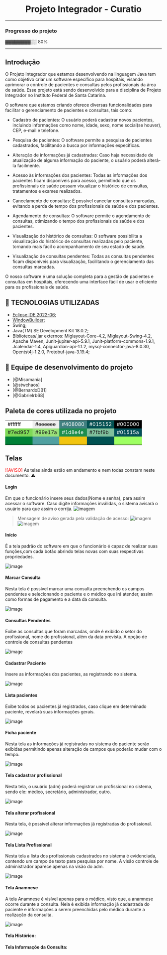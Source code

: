 
<h1 align="center"> Projeto Integrador - Curatio  </h1>


---
### Progresso do projeto
▓▓▓▓▓▓▓▓░░ 80%



---

## Introdução
O Projeto Integrador que estamos desenvolvendo na linguagem Java tem como objetivo criar um software específico para hospitais, visando aprimorar o controle de pacientes e consultas pelos profissionais da área de saúde. Esse projeto está sendo desenvolvido para a disciplina de Projeto Integrador no Instituto Federal de Santa Catarina.

O software que estamos criando oferece diversas funcionalidades para facilitar o gerenciamento de pacientes e consultas, tais como:

 - Cadastro de pacientes: O usuário poderá cadastrar novos pacientes, incluindo informações como nome, idade, sexo, nome social(se houver), CEP, e-mail e telefone.

 - Pesquisa de pacientes: O software permite a pesquisa de pacientes cadastrados, facilitando a busca por informações específicas.

 - Alteração de informações já cadastradas: Caso haja necessidade de atualização de alguma informação do paciente, o usuário poderá alterá-la facilmente.

 - Acesso às informações dos pacientes: Todas as informações dos pacientes ficam disponíveis para acesso, permitindo que os profissionais de saúde possam visualizar o histórico de consultas, tratamentos e exames realizados.

 - Cancelamento de consultas: É possível cancelar consultas marcadas, evitando a perda de tempo dos profissionais de saúde e dos pacientes.

 - Agendamento de consultas: O software permite o agendamento de consultas, otimizando o tempo dos profissionais de saúde e dos pacientes.

 - Visualização do histórico de consultas: O software possibilita a visualização do histórico de consultas realizadas pelo paciente, tornando mais fácil o acompanhamento de seu estado de saúde.

 - Visualização de consultas pendentes: Todas as consultas pendentes ficam disponíveis para visualização, facilitando o gerenciamento das consultas marcadas.

O nosso software é uma solução completa para a gestão de pacientes e consultas em hospitais, oferecendo uma interface fácil de usar e eficiente para os profissionais de saúde.


## :wrench: TECNOLOGIAS UTILIZADAS

- [Eclipse IDE 2022-06](https://www.eclipse.org/downloads/);
- [WindowBuilder](https://www.eclipse.org/windowbuilder/);
- Swing;
- Java(TM) SE Development Kit 18.0.2; 
- Bibliotecas/.jar externos: Miglayout-Core-4.2, Miglayout-Swing-4.2, Apache Maven, Junit-jupiter-api-5.9.1, Junit-platform-commons-1.9.1, Jcalendar-1.4, Apiguardian-api-1.1.2, mysql-connector-java-8.0.30, Opentst4j-1.2.0, Protobuf-java-3.19.4;

## :busts_in_silhouette: Equipe de desenvolvimento do projeto
- [@Misomania]
- [@stwchaos]
- [@BernardoDB1]
- [@Gabrielrb68]

## Paleta de cores utilizada no projeto

<table>
  <tbody>
    <tr>
      <td style="background-color:#ffffff; color:#000000">#ffffff</td>
      <td style="background-color:#eeeeee; color:#000000">#eeeeee</td>
      <td style="background-color:#408080; color:#ffffff">#408080</td>
      <td style="background-color:#015152; color:#ffffff">#015152</td>
      <td style="background-color:#000000; color:#ffffff">#000000</td>
    </tr>
    <tr>
      <td style="background-color:#7ed957">#7ed957</td>
      <td style="background-color:#99e17a">#99e17a</td>
      <td style="background-color:#1d8e4e; color:#ffffff">#1d8e4e</td>
      <td style="background-color:#7fbf9b">#7fbf9b</td>
      <td style="background-color:#01515a; color:#ffffff">#01515a</td>
    </tr>
    <tr>
      <td style="background-color:#008037; color:#008037">#008037</td>
      <td style="background-color:#50a0a0; color:#50a0a0">#50a0a0</td>
      <td style="background-color:#f1c40f; color:#f1c40f">#f1c40f</td>
      <td style="background-color:#005151; color:#005151">#005151</td>
      <td style="background-color: #9eff62; color: #9eff62"> #9eff62</td>
    </tr>
  </tbody>
</table>



## Telas
<span style="color:red;">![AVISO]</span> As telas ainda estão em andamento e nem todas constam neste documento. :warning:

####  Login
  Em que o funcionário insere seus dados(Nome e senha), para assim acessar o software.
Caso digite informações inválidas, o sistema avisará o usuário para que assim o corrija.
  ![imagem](https://github.com/stwchaos/curatio/blob/main/imgMD/TelaInicial1.png)

> Mensagem de aviso gerada pela validação de acesso:
  ![imagem](https://github.com/stwchaos/curatio/blob/main/imgMD/TelaInicial2.png)
  ![imagem](https://github.com/stwchaos/curatio/blob/main/imgMD/TelaInicial3.png)

#### Início
É a tela padrão do software em que o funcionário é capaz de realizar suas funções,com cada botão abrindo telas novas com suas respectivas propriedades.

![image](https://github.com/stwchaos/curatio/blob/main/imgMD/TelaPadrao.png)


#### Marcar Consulta
Nesta tela é possível marcar uma consulta preenchendo os campos pendentes e selecionando o paciente e o médico que irá atender, assim como formas de pagamento e a data da consulta.
 
 ![image](https://github.com/stwchaos/curatio/blob/main/imgMD/TelaMarcarConsulta.png)

#### Consultas Pendentes
Exibe as consultas que foram marcadas, onde é exibido o setor do profissional, nome do profissional, além da data prevista. A opção de controle de consultas pendentes 

 ![image](https://github.com/stwchaos/curatio/blob/main/imgMD/TelaConsultasPendentes.png)


#### Cadastrar Paciente
  Insere as informações dos pacientes, as registrando no sistema.
  
![image](https://github.com/stwchaos/curatio/blob/main/imgMD/TelaCadastroPaciente.png)


#### Lista pacientes
Exibe todos os pacientes já registrados, caso clique em determinado paciente, revelará suas informações gerais.

![image](https://github.com/stwchaos/curatio/blob/main/imgMD/TelaListaPaciente.png)

#### Ficha paciente
Nesta tela as informações já registradas no sistema do paciente serão exibidas permitindo apenas alteração de campos que poderão mudar com o tempo.

![image](https://github.com/stwchaos/curatio/blob/main/imgMD/TelaFichaPaciente.png)


#### Tela cadastrar profissional
Nesta tela, o usuário (adm) poderá registrar um profissional no sistema, sendo ele: médico, secretário, administrador, outro.

![image](https://github.com/stwchaos/curatio/blob/main/imgMD/TelaCadastrarProfissional-Medico.png)


#### Tela alterar profissional
Nesta tela, é possível alterar informações já registradas do profissional.

![image](https://github.com/stwchaos/curatio/blob/main/imgMD/TelaAlterarProfissional.png)

#### Tela Lista Profissional
Nesta tela a lista dos profissionais cadastrados no sistema é evidenciada, contendo um campo de texto para pesquisa por nome. A visão controle de administrador aparece apenas na visão do adm.

![image](https://github.com/stwchaos/curatio/blob/main/imgMD/TelaListaProfissionais.png)


#### Tela Anamnese
A tela Anamnese é visível apenas para o médico, visto que, a anamnese ocorre durante a consulta. Nela é exibida informação já cadastrada do paciente e informações a serem preenchidas pelo médico durante a realização da consulta.

![image](https://github.com/stwchaos/curatio/blob/main/imgMD/TelaAnamnese.png)

#### Tela Histórico:

#### Tela Informaçõe da Consulta:
